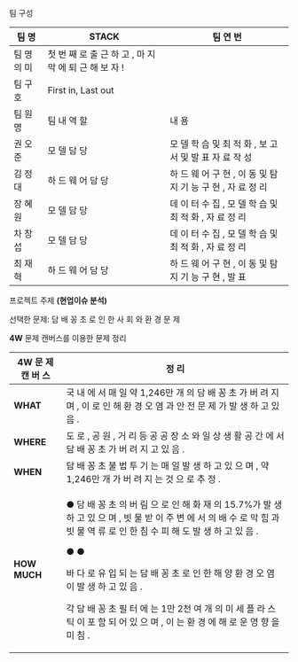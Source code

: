 팀 구성



|팀 명|STACK|팀 연 번|
| - | - | - | 
|팀 명 의 미|첫 번 째 로 출 근 하 고 , 마 지 막 에 퇴 근 해 보 자 !||
|팀 구 호|First in, Last out||
|팀 원 명|팀 내 역 할|내 용|
|권 오 준|모 델 담 당|모 델 학 습 및 최 적 화 , 보 고 서 및 발 표 자 료 작 성|
|김 정 대|하 드 웨 어 담 당|하 드 웨 어 구 현 , 이 동 및 탐 지 기 능 구 현 , 자 료 정 리|
|장 혜 원|모 델 담 당|데 이 터 수 집 , 모 델 학 습 및 최 적 화 , 자 료 정 리|
|차 창 섭|모 델 담 당|데 이 터 수 집 , 모 델 학 습 및 최 적 화 , 자 료 정 리|
|최 재 혁|하 드 웨 어 담 당|하 드 웨 어 구 현 , 이 동 및 탐 지 기 능 구 현 , 발 표|

프로젝트 주제 **(현업이슈 분석)**

선택한 문제: 담 배 꽁 초 로 인 한 사 회 와 환 경 문 제

**4W** 문제 캔버스를 이용한 문제 정리



|**4W** 문 제 캔 버 스|정 리|
| - | - |
|**WHAT**|국 내 에 서 매 일 약 1,246만 개 의 담 배 꽁 초 가 버 려 지 며 , 이 로 인 해 환 경 오 염 과 안 전 문 제 가 발 생 하 고 있 음 .|
|**WHERE**|도 로 , 공 원 , 거 리 등 공 공 장 소 와 일 상 생 활 공 간 에 서 담 배 꽁 초 가 버 려 지 고 있 음 .|
|**WHEN**|담 배 꽁 초 불 법 투 기 는 매 일 발 생 하 고 있 으 며 , 약 1,246만 개 가 버 려 지 는 것 으 로 추 정 .|
|**HOW MUCH**|<p>● 담 배 꽁 초 의 버 림 으 로 인 해 화 재 의 15.7%가 발 생 하 고 있 으 며 , 빗 물 받 이 주 변 에 서 의 배 수 로 막 힘 과 빗 물 역 류 로 인 한 침 수 피 해 도 발 생 하 고 있 음 .</p><p>● ●</p><p>바 다 로 유 입 되 는 담 배 꽁 초 로 인 한 해 양 환 경 오 염 이 발 생 하 고 있 음 .</p><p>각 담 배 꽁 초 필 터 에 는 1만 2천 여 개 의 미 세 플 라 스 틱 이 포 함 되 어 있 으 며 , 이 는 환 경 에 해 로 운 영 향 을 미 침 .</p>|